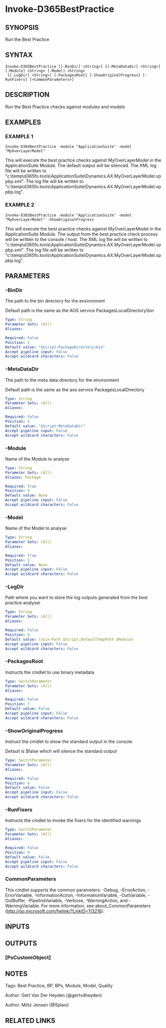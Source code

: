﻿---
external help file: d365fo.tools-help.xml
Module Name: d365fo.tools
online version:
schema: 2.0.0
---

# Invoke-D365BestPractice

## SYNOPSIS
Run the Best Practice

## SYNTAX

```
Invoke-D365BestPractice [[-BinDir] <String>] [[-MetaDataDir] <String>] [-Module] <String> [-Model] <String>
 [[-LogDir] <String>] [-PackagesRoot] [-ShowOriginalProgress] [-RunFixers] [<CommonParameters>]
```

## DESCRIPTION
Run the Best Practice checks against modules and models

## EXAMPLES

### EXAMPLE 1
```
Invoke-D365BestPractice -module "ApplicationSuite" -model "MyOverLayerModel"
```

This will execute the best practice checks against MyOverLayerModel in the ApplicationSuite Module.
The default output will be silenced.
The XML log file will be written to "c:\temp\d365fo.tools\ApplicationSuite\Dynamics.AX.MyOverLayerModel.xppbp.xml".
The log file will be written to "c:\temp\d365fo.tools\ApplicationSuite\Dynamics.AX.MyOverLayerModel.xppbp.log".

### EXAMPLE 2
```
Invoke-D365BestPractice -module "ApplicationSuite" -model "MyOverLayerModel" -ShowOriginalProgress
```

This will execute the best practice checks against MyOverLayerModel in the ApplicationSuite Module.
The output from the best practice check process will be written to the console / host.
The XML log file will be written to "c:\temp\d365fo.tools\ApplicationSuite\Dynamics.AX.MyOverLayerModel.xppbp.xml".
The log file will be written to "c:\temp\d365fo.tools\ApplicationSuite\Dynamics.AX.MyOverLayerModel.xppbp.log".

## PARAMETERS

### -BinDir
The path to the bin directory for the environment

Default path is the same as the AOS service PackagesLocalDirectory\bin

```yaml
Type: String
Parameter Sets: (All)
Aliases:

Required: False
Position: 2
Default value: "$Script:PackageDirectory\bin"
Accept pipeline input: False
Accept wildcard characters: False
```

### -MetaDataDir
The path to the meta data directory for the environment

Default path is the same as the aos service PackagesLocalDirectory

```yaml
Type: String
Parameter Sets: (All)
Aliases:

Required: False
Position: 3
Default value: "$Script:MetaDataDir"
Accept pipeline input: False
Accept wildcard characters: False
```

### -Module
Name of the Module to analyse

```yaml
Type: String
Parameter Sets: (All)
Aliases: Package

Required: True
Position: 4
Default value: None
Accept pipeline input: False
Accept wildcard characters: False
```

### -Model
Name of the Model to analyse

```yaml
Type: String
Parameter Sets: (All)
Aliases:

Required: True
Position: 5
Default value: None
Accept pipeline input: False
Accept wildcard characters: False
```

### -LogDir
Path where you want to store the log outputs generated from the best practice analyser

```yaml
Type: String
Parameter Sets: (All)
Aliases:

Required: False
Position: 6
Default value: (Join-Path $Script:DefaultTempPath $Module)
Accept pipeline input: False
Accept wildcard characters: False
```

### -PackagesRoot
Instructs the cmdlet to use binary metadata

```yaml
Type: SwitchParameter
Parameter Sets: (All)
Aliases:

Required: False
Position: 7
Default value: False
Accept pipeline input: False
Accept wildcard characters: False
```

### -ShowOriginalProgress
Instruct the cmdlet to show the standard output in the console

Default is $false which will silence the standard output

```yaml
Type: SwitchParameter
Parameter Sets: (All)
Aliases:

Required: False
Position: 8
Default value: False
Accept pipeline input: False
Accept wildcard characters: False
```

### -RunFixers
Instructs the cmdlet to invoke the fixers for the identified warnings

```yaml
Type: SwitchParameter
Parameter Sets: (All)
Aliases:

Required: False
Position: 9
Default value: False
Accept pipeline input: False
Accept wildcard characters: False
```

### CommonParameters
This cmdlet supports the common parameters: -Debug, -ErrorAction, -ErrorVariable, -InformationAction, -InformationVariable, -OutVariable, -OutBuffer, -PipelineVariable, -Verbose, -WarningAction, and -WarningVariable.
For more information, see about_CommonParameters (http://go.microsoft.com/fwlink/?LinkID=113216).

## INPUTS

## OUTPUTS

### [PsCustomObject]
## NOTES
Tags: Best Practice, BP, BPs, Module, Model, Quality

Author: Gert Van Der Heyden (@gertvdheyden)

Author: Mötz Jensen (@Splaxi)

## RELATED LINKS
